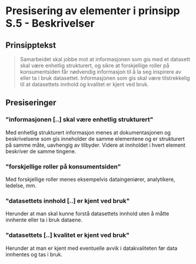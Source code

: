 # Presisering av elementer i prinsipp S.5 - Beskrivelser

## Prinsipptekst

> Samarbeidet skal jobbe mot at informasjonen som gis med et datasett skal være enhetlig strukturert, og sikre at forskjellige roller på konsumentsiden får nødvendig informasjon til å la seg inspirere av eller ta i bruk datasettet. Informasjonen som gis skal være tilstrekkelig til at datasettets innhold og kvalitet er kjent ved bruk. 


## Presiseringer

### "informasjonen [..] skal være enhetlig strukturert"
Med enhetlig strukturert informasjon menes at dokumentasjonen og beskrivelsene som gis inneholder de samme elementene og er strukturert på samme måte, uavhengig av tilbyder. Videre at innholdet i hvert element beskriver de samme tingene. 

### "forskjellige roller på konsumentsiden"
Med forskjellige roller menes eksempelvis dataingeniører, analytikere, ledelse, mm. 

### "datasettets innhold [..] er kjent ved bruk"
Herunder at man skal kunne forstå datasettets innhold uten å måtte innhente eller ta i bruk dataene. 

### "datasettets [..] kvalitet er kjent ved bruk"
Herunder at man er kjent med eventuelle avvik i datakvaliteten før data innhentes og tas i bruk. 